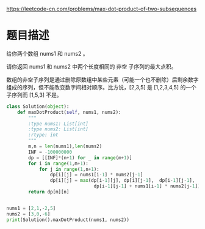 https://leetcode-cn.com/problems/max-dot-product-of-two-subsequences
# 题目描述
给你两个数组 nums1 和 nums2 。

请你返回 nums1 和 nums2 中两个长度相同的 非空 子序列的最大点积。

数组的非空子序列是通过删除原数组中某些元素（可能一个也不删除）后剩余数字组成的序列，但不能改变数字间相对顺序。比方说，[2,3,5] 是 [1,2,3,4,5] 的一个子序列而 [1,5,3] 不是。

```python
class Solution(object):
    def maxDotProduct(self, nums1, nums2):
        """
        :type nums1: List[int]
        :type nums2: List[int]
        :rtype: int
        """
        m,n = len(nums1),len(nums2)
        INF = -100000000
        dp = [[INF]*(n+1) for _ in range(m+1)]
        for i in range(1,m+1):
            for j in range(1,n+1):
                dp[i][j] = nums1[i-1] * nums2[j-1]
                dp[i][j] = max(dp[i-1][j], dp[i][j-1],  dp[i-1][j-1], 
                                dp[i-1][j-1] + nums1[i-1] * nums2[j-1])
        return dp[m][n]


nums1 = [2,1,-2,5]
nums2 = [3,0,-6]
print(Solution().maxDotProduct(nums1, nums2))